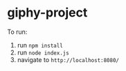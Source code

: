 # giphy-project

To run:
  1. run `npm install`
  2. run `node index.js`
  3. navigate to `http://localhost:8080/`
